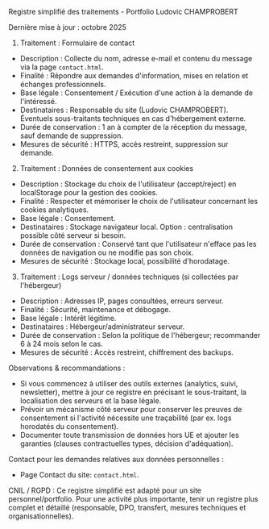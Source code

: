 Registre simplifié des traitements - Portfolio Ludovic CHAMPROBERT

Dernière mise à jour : octobre 2025

1) Traitement : Formulaire de contact
- Description : Collecte du nom, adresse e-mail et contenu du message via la page `contact.html`.
- Finalité : Répondre aux demandes d'information, mises en relation et échanges professionnels.
- Base légale : Consentement / Exécution d'une action à la demande de l'intéressé.
- Destinataires : Responsable du site (Ludovic CHAMPROBERT). Éventuels sous-traitants techniques en cas d'hébergement externe.
- Durée de conservation : 1 an à compter de la réception du message, sauf demande de suppression.
- Mesures de sécurité : HTTPS, accès restreint, suppression sur demande.

2) Traitement : Données de consentement aux cookies
- Description : Stockage du choix de l'utilisateur (accept/reject) en localStorage pour la gestion des cookies.
- Finalité : Respecter et mémoriser le choix de l'utilisateur concernant les cookies analytiques.
- Base légale : Consentement.
- Destinataires : Stockage navigateur local. Option : centralisation possible côté serveur si besoin.
- Durée de conservation : Conservé tant que l'utilisateur n'efface pas les données de navigation ou ne modifie pas son choix.
- Mesures de sécurité : Stockage local, possibilité d'horodatage.

3) Traitement : Logs serveur / données techniques (si collectées par l'hébergeur)
- Description : Adresses IP, pages consultées, erreurs serveur.
- Finalité : Sécurité, maintenance et débogage.
- Base légale : Intérêt légitime.
- Destinataires : Hébergeur/administrateur serveur.
- Durée de conservation : Selon la politique de l'hébergeur; recommander 6 à 24 mois selon le cas.
- Mesures de sécurité : Accès restreint, chiffrement des backups.

Observations & recommandations :
- Si vous commencez à utiliser des outils externes (analytics, suivi, newsletter), mettre à jour ce registre en précisant le sous-traitant, la localisation des serveurs et la base légale.
- Prévoir un mécanisme côté serveur pour conserver les preuves de consentement si l'activité nécessite une traçabilité (par ex. logs horodatés du consentement).
- Documenter toute transmission de données hors UE et ajouter les garanties (clauses contractuelles types, décision d'adéquation).

Contact pour les demandes relatives aux données personnelles :
- Page Contact du site: `contact.html`.

CNIL / RGPD : Ce registre simplifié est adapté pour un site personnel/portfolio. Pour une activité plus importante, tenir un registre plus complet et détaillé (responsable, DPO, transfert, mesures techniques et organisationnelles).